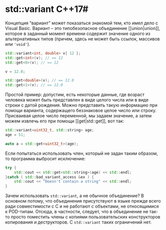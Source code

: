 # std::variant C++17#
Концепция “вариант” может показаться знакомой тем, кто имел дело с Visual Basic. Вариант – это типобезопасное объединение [[union|union]], которое в заданный момент времени содержит значение одного из альтернативных типов (причем, здесь не может быть ссылок, массивов или `'void'`).  
```c++
std::variant<int, double> v{ 12 };
std::get<int>(v); // == 12
std::get<0>(v); // == 12

v = 12.0;

std::get<double>(v); // == 12.0
std::get<1>(v); // == 12.0
```
Простой пример: допустим, есть некоторые данные, где возраст человека может быть представлен в виде целого числа или в виде строки с датой рождения. Можно представить такую информацию при помощи варианта, содержащего беззнаковое целое число или строку. Присваивая целое число переменной, мы задаем значение, а затем можем извлечь его при помощи [[get|std::get]], вот так:
```c++
std::variant<uint32_t, std::string> age;
age = 51; 

auto a = std::get<uint32_t>(age);
```
Если попытаться использовать член, который не задан таким образом, то программа выбросит исключение:
```c++
try { 	
	std::cout << std::get<std::string>(age) << std::endl;
}catch ( std::bad_variant_access &ex ) { 	
	std::cout << "Doesn't contain a string" << std::endl;
}
```
Зачем использовать `std::variant`, а не обычное объединение? В основном потому, что объединения присутствуют в языке прежде всего ради совместимости с C и не работают с объектами, не относящимися к POD-типам. Отсюда, в частности, следует, что в объединение не так-то просто поместить члены с копиями пользовательских конструкторов копирования и деструкторов. С `std::variant` таких ограничений нет.
